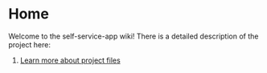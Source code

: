 # Home

Welcome to the self-service-app wiki! There is a detailed description of the project here:


1. [Learn more about project files]()

